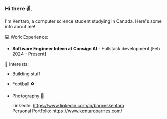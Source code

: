 ### Hi there ✌️,

I'm Kentaro, a computer science student studying in Canada. Here's some info about me!
<br>

💻 Work Experience: <br>
- **Software Engineer Intern at Consign AI** - Fullstack development [Feb 2024 - Present]

 🌱 Interests:
 - Building stuff
 - Football ⚽️
 - Photography 📸

   LinkedIn:
   https://www.linkedin.com/in/barneskentaro <br>
   Personal Portfolio: https://www.kentarobarnes.com/ <br>
